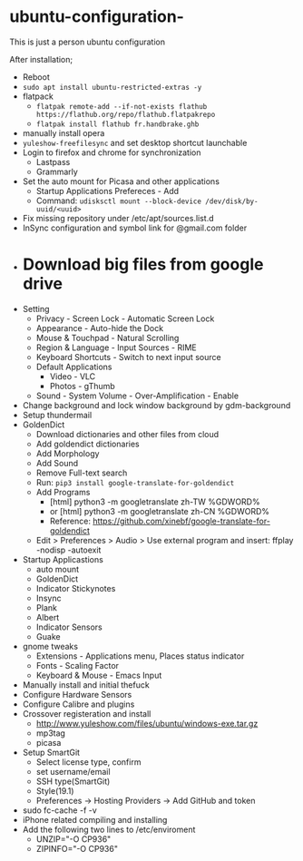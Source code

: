# ubuntu-configuration-
This is just a person ubuntu configuration 

After installation;

- Reboot
- `sudo apt install ubuntu-restricted-extras -y`
- flatpack
  - `flatpak remote-add --if-not-exists flathub https://flathub.org/repo/flathub.flatpakrepo`
  - `flatpak install flathub fr.handbrake.ghb`
- manually install opera
- `yuleshow-freefilesync` and set desktop shortcut launchable
- Login to firefox and chrome for synchronization
  - Lastpass
  - Grammarly
- Set the auto mount for Picasa and other applications
  - Startup Applications Prefereces - Add
  - Command: `udisksctl mount --block-device /dev/disk/by-uuid/<uuid>`
- Fix missing repository under /etc/apt/sources.list.d
- InSync configuration and symbol link for @gmail.com folder
- # Download big files from google drive
- Setting
  - Privacy - Screen Lock - Automatic Screen Lock
  - Appearance - Auto-hide the Dock
  - Mouse & Touchpad - Natural Scrolling
  - Region & Language - Input Sources - RIME
  - Keyboard Shortcuts - Switch to next input source
  - Default Applications
    - Video - VLC
    - Photos - gThumb
  - Sound - System Volume - Over-Amplification - Enable  
- Change background and lock window background by gdm-background
- Setup thundermail
- GoldenDict
  - Download dictionaries and other files from cloud
  - Add goldendict dictionaries
  - Add Morphology
  - Add Sound
  - Remove Full-text search
  - Run: `pip3 install google-translate-for-goldendict`
  - Add Programs
    - [html] python3 -m googletranslate zh-TW %GDWORD%
    - or [html] python3 -m googletranslate zh-CN %GDWORD%
    - Reference: https://github.com/xinebf/google-translate-for-goldendict
  - Edit > Preferences > Audio > Use external program and insert: ffplay -nodisp -autoexit
- Startup Applicastions
  - auto mount
  - GoldenDict
  - Indicator Stickynotes
  - Insync
  - Plank
  - Albert
  - Indicator Sensors
  - Guake
- gnome tweaks
  - Extensions - Applications menu, Places status indicator
  - Fonts - Scaling Factor
  - Keyboard & Mouse - Emacs Input
- Manually install and initial thefuck
- Configure Hardware Sensors
- Configure Calibre and plugins
- Crossover registeration and install
  - http://www.yuleshow.com/files/ubuntu/windows-exe.tar.gz
  - mp3tag
  - picasa
- Setup SmartGit
  - Select license type, confirm
  - set username/email
  - SSH type(SmartGit)
  - Style(19.1)
  - Preferences -> Hosting Providers -> Add GitHub and token
- sudo fc-cache -f -v
- iPhone related compiling and installing
- Add the following two lines to /etc/enviroment
  - UNZIP="-O CP936"
  - ZIPINFO="-O CP936"